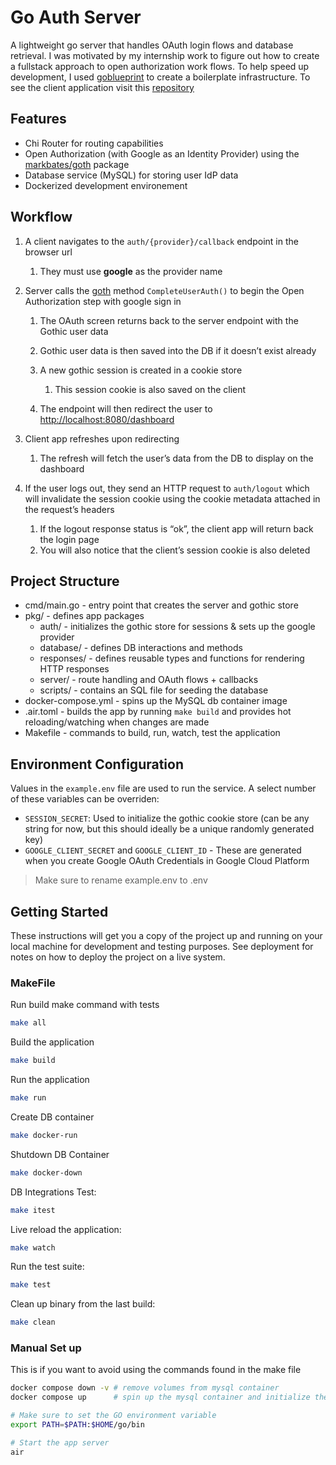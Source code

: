 # Go Auth Server

A lightweight go server that handles OAuth login flows and database retrieval. I was motivated by my internship work to figure out how to create a fullstack approach to open authorization work flows. To help speed up development, I used [goblueprint](https://github.com/Melkeydev/go-blueprint) to create a boilerplate infrastructure. To see the client application visit this [repository](https://github.com/GoAuthExample/go-auth-client-app)


## Features

* Chi Router for routing capabilities
* Open Authorization (with Google as an Identity Provider) using the  [markbates/goth](https://github.com/markbates/goth?tab=readme-ov-file) package
* Database service (MySQL) for storing user IdP data
* Dockerized development environement


## Workflow




1. A client navigates to the `auth/{provider}/callback`  endpoint in the browser url

   
   1. They must use **google** as the provider name
2. Server calls the [goth](https://github.com/markbates/goth?tab=readme-ov-file) method `CompleteUserAuth()` to begin the Open Authorization step with google sign in

   
   1. The OAuth screen returns back to the server endpoint with the Gothic user data
   2. Gothic user data is then saved into the DB if it doesn’t exist already
   3. A new gothic session is created in a cookie store

      
      1. This session cookie is also saved on the client
   4. The endpoint will then redirect the user to <http://localhost:8080/dashboard>
3. Client app refreshes upon redirecting

   
   1. The refresh will fetch the user’s data from the DB to display on the dashboard
4. If the user logs out, they send an HTTP request to `auth/logout` which will invalidate the session cookie using the cookie metadata attached in the request’s headers

   
   1. If the logout response status is “ok”, the client app will return back the login page
   2. You will also notice that the client’s session cookie is also deleted

## Project Structure

* cmd/main.go - entry point that creates the server and gothic store
* pkg/ - defines app packages
  * auth/ - initializes the gothic store for sessions & sets up the google provider
  * database/ - defines DB interactions and methods
  * responses/ - defines reusable types and functions for rendering HTTP responses
  * server/ - route handling and OAuth flows + callbacks
  * scripts/ - contains an SQL file for seeding the database
* docker-compose.yml - spins up the MySQL db container image
* .air.toml - builds the app by running `make build` and provides hot reloading/watching when changes are made
* Makefile - commands to build, run, watch, test the application


## Environment Configuration

Values in the `example.env` file are used to run the service. A select number of these variables can be overriden:

* `SESSION_SECRET`: Used to initialize the gothic cookie store (can be any string for now, but this should ideally be a unique randomly generated key)
* `GOOGLE_CLIENT_SECRET` and `GOOGLE_CLIENT_ID`  - These are generated when you create Google OAuth Credentials in Google Cloud Platform


> Make sure to rename example.env to .env



## Getting Started

These instructions will get you a copy of the project up and running on your local machine for development and testing purposes. See deployment for notes on how to deploy the project on a live system.


### MakeFile

Run build make command with tests

```bash
make all
```

Build the application

```bash
make build
```

Run the application

```bash
make run
```

Create DB container

```bash
make docker-run
```

Shutdown DB Container

```bash
make docker-down
```

DB Integrations Test:

```bash
make itest
```

Live reload the application:

```bash
make watch
```

Run the test suite:

```bash
make test
```

Clean up binary from the last build:

```bash
make clean
```



### Manual Set up

This is if you want to avoid using the commands found in the make file

```bash
docker compose down -v # remove volumes from mysql container
docker compose up      # spin up the mysql container and initialize the DB
```


```bash
# Make sure to set the GO environment variable 
export PATH=$PATH:$HOME/go/bin

# Start the app server
air
```


